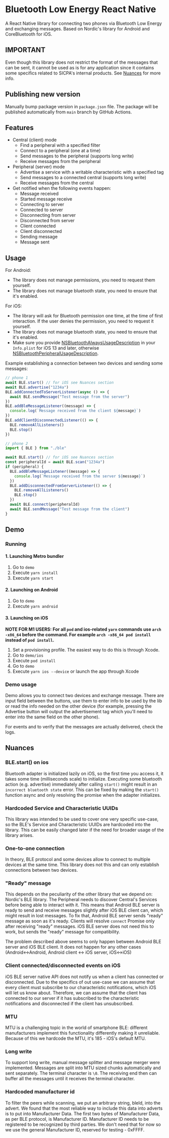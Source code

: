 # Bluetooth Low Energy React Native

A React Native library for connecting two phones via Bluetooth Low Energy and exchanging messages. Based on Nordic's
library for Android and CoreBluetooth for iOS.

## IMPORTANT

Even though this library does not restrict the format of the messages that can be sent, it cannot be used as is for any
application since it contains some specifics related to SICPA's internal products. See [Nuances](#Nuances) for more info.

## Publishing new version

Manually bump package version in `package.json` file.
The package will be published automatically from `main` branch by GitHub Actions.

## Features

- Central (client) mode
  - Find a peripheral with a specified filter
  - Connect to a peripheral (one at a time)
  - Send messages to the peripheral (supports long write)
  - Receive messages from the peripheral
- Peripheral (server) mode
  - Advertise a service with a writable characteristic with a specified tag
  - Send messages to a connected central (supports long write)
  - Receive messages from the central
- Get notified when the following events happen:
  - Message received
  - Started message receive
  - Connecting to server
  - Connected to server
  - Disconnecting from server
  - Disconnected from server
  - Client connected
  - Client disconnected
  - Sending message
  - Message sent

## Usage

For Android:

- The library does not manage permissions, you need to request them yourself.
- The library does not manage bluetooth state, you need to ensure that it's enabled.

For iOS:

- The library will ask for Bluetooth permission one time, at the time of first interaction. If the user denies the permission, you need to request it yourself.
- The library does not manage bluetooth state, you need to ensure that it's enabled.
- Make sure you provide [NSBluetoothAlwaysUsageDescription](https://developer.apple.com/documentation/bundleresources/information_property_list/nsbluetoothalwaysusagedescription) in your `Info.plist` for iOS 13 and later, otherwise [NSBluetoothPeripheralUsageDescription](https://developer.apple.com/documentation/bundleresources/information_property_list/nsbluetoothperipheralusagedescription).

Example establishing a connection between two devices and sending some messages:

```typescript
// phone 1
await BLE.start() // for iOS see Nuances section
await BLE.advertise("1234a")
BLE.addConnectedToServerListener(async () => {
  await BLE.sendMessage("Test message from the server")
})
BLE.addBleMessageListener((message) => {
  console.log(`Message received from the client ${message}`)
})
BLE.addClientDisconnectedListener(() => {
  BLE.removeAllListeners()
  BLE.stop()
})
```

```typescript
// phone 2
import { BLE } from "./ble"

await BLE.start() // for iOS see Nuances section
const peripheralId = await BLE.scan("1234a")
if (peripheral) {
  BLE.addBleMessageListener((message) => {
    console.log(`Message received from the server ${message}`)
  })
  BLE.addDisconnectedFromServerListener(() => {
    BLE.removeAllListeners()
    BLE.stop()
  })
  await BLE.connect(peripheralId)
  await BLE.sendMessage("Test message from the client")
}
```

## Demo

### Running

#### 1. Launching Metro bundler

1. Go to `demo`
2. Execute `yarn install`
3. Execute `yarn start`

#### 2. Launching on Android

1. Go to `demo`
2. Execute `yarn android`

#### 3. Launching on iOS

**NOTE FOR M1 USERS: For all `pod` and ios-related `yarn` commands use `arch -x86_64` before the command. For example `arch -x86_64 pod install` instead of `pod install`.**

1. Set a provisioning profile. The easiest way to do this is through Xcode.
2. Go to `demo/ios`
3. Execute `pod install`
4. Go to `demo`
5. Execute `yarn ios --device` or launch the app through Xcode

### Demo usage

Demo allows you to connect two devices and exchange message. There are input field between the buttons, use them
to enter info to be used by the lib or read the info needed on the other device (for example, pressing the Advertise
button will output the advertisement tag which you'll need to enter into the same field on the other phone).

For events and to verify that the messages are actually delivered, check the logs.

## Nuances

### BLE.start() on ios

Bluetooth adapter is initialized lazily on iOS, so the first time you access it, it takes some time (milliseconds scale)
to initialize. Executing some bluetooth action (e.g. advertise) immediately after calling `start()` might result in an
`incorrect bluetooth state` error. This can be fixed by making the `start()` function async and only resolving the promise
when the adapter initializes.

### Hardcoded Service and Characteristic UUIDs

This library was intended to be used to cover one very specific use-case, so the BLE's Service and Characteristic UUIDs
are hardcoded into the library. This can be easily changed later if the need for broader usage of the library arises.

### One-to-one connection

In theory, BLE protocol and some devices allow to connect to multiple devices at the same time. This library does not
this and can only establish connections between two devices.

### "Ready" message

This depends on the peculiarity of the other library that we depend on: Nordic's BLE library. The Peripheral needs
to discover Central's Services before being able to interact with it. This means that Android BLE server is ready to send
and receive messages slightly after iOS BLE client can, which might result in lost messages.
To fix that, Android BLE server sends "ready" message as soon as it's ready. Clients will resolve `connect` Promise only
after receiving "ready" messages. iOS BLE server does not need this to work, but sends the "ready" message for compatibility.

The problem described above seems to only happen between Android BLE server and iOS BLE client. It does not happen for any
other cases (Android<->Android, Android client <-> iOS server, iOS<->iOS)

### Client connected/disconnected events on iOS

iOS BLE server native API does not notify us when a client has connected or disconnected. Due to the specifics of out use-case
we can assume that every client must subscribe to our characteristic notifications, which iOS will let us know about. Therefore,
we can assume that the client has connected to our server if it has subscribed to the characteristic notifications and disconnected
if the client has unsubscribed.

### MTU

MTU is a challenging topic in the world of smartphone BLE: different manufacturers implement this functionality differently
making it unreliable. Because of this we hardcode the MTU, it's 185 - iOS's default MTU.

### Long write

To support long write, manual message splitter and message merger were implemented. Messages are split into MTU sized chunks
automatically and sent separately. The terminal character is `\0`. The receiving end then can buffer all the messages until
it receives the terminal character.

### Hardcoded manufacturer id

To filter the peers while scanning, we put an arbitrary string, bleId, into the advert. We found that the most reliable way
to include this data into adverts is to put into Manufacturer Data. The first two bytes of Manufacturer Data, as per BLE protocol,
is Manufacturer ID. Manufacturer ID needs to be registered to be recognized by third parties. We don't need that
for now so we use the general Manufacturer ID, reserved for testing - 0xFFFF.
